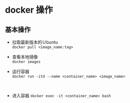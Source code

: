 # docker 操作

## 基本操作
- 拉取最新版本的Ｕbuntu<br>
`docker pull <image_name:tag>`

- 查看本地镜像<br>
`docker images`

- 运行容器<br>
`docker run -itd --name <container_name> <image_name>`
<br>

- 进入容器
`docker exec -it <container_name> bash`<br>